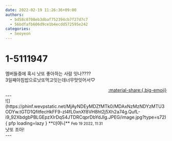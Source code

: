 ```yaml
---
date: 2022-02-19 11:26:36+09:00
authors:
  - bd58c0708eb3dbaf752394cb7f27d7c7
  - 56bdfafb606d9ce1b4ecdd572595e242
categories:
  - Seoyeon
---
```


# 1-5111947

<div class="post-container" markdown="1">
<div class="content-container md-sidebar__scrollwrap" markdown="1">

멤버들중에 혹시 낫또 좋아하는 사람 잇나????<br>3일째아침밥으로낫또먹고잇는데너무맛잇어서♡ 

</div>
</div>

<div style="text-align: right;" markdown="1">
<a href="https://weverse.io/fromis9/fanpost/1-5111947" style="text-align: right;">:material-share:{.big-emoji}</a>
</div>
---

<div class="comments-container md-sidebar__scrollwrap" markdown="1">
<div class="comment" markdown="1">
<div class='id-container' markdown="1">
![](https://phinf.wevpstatic.net/MjAyNDEyMDZfMTk0/MDAxNzMzNDYzMTU3ODYw.tGTD1QfitfecHkFF9-zI4fL0xnXf8VH8ht2j5Xh2a74g.QufL-i9_92XbdgbPBLGEpzXIrDqS4JTDRCqprDbYdJIg.JPEG/image.jpg?type=s72){ pfp loading=lazy }
**<span class="artist">더여니</span>** <small>Feb 19 2022, 11:31</small><br>
</div>
<div class='comment-body' markdown="1">
낫또 조아!
</div>
</div>
</div>
---
